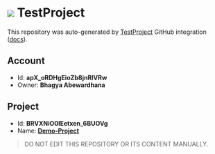 # ![](https://s3.amazonaws.com/storage-static.testproject.io/logos/TP-Logo-Square.svg) TestProject

This repository was auto-generated by [TestProject](https://testproject.io) GitHub integration ([docs](https://docs.testproject.io/testproject-integrations/github-integration)).

## Account
* Id: **apX_oRDHgEioZb8jnRlVRw**
* Owner: **Bhagya Abewardhana**

## Project
* Id: **BRVXNiO0IEetxen_6BUOVg**
* Name: **[Demo-Project](https://app.testproject.io/#/projects/1091064/tests)**

> DO NOT EDIT THIS REPOSITORY OR ITS CONTENT MANUALLY.